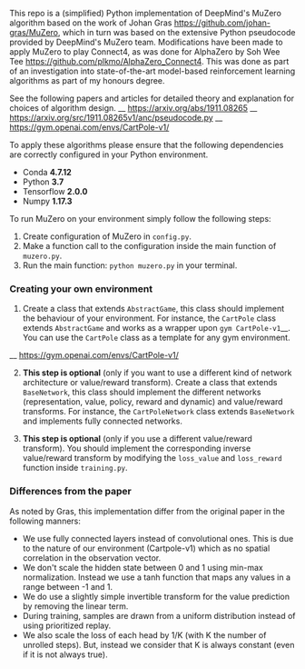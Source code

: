This repo is a (simplified) Python implementation of DeepMind's MuZero algorithm based on the work of Johan Gras https://github.com/johan-gras/MuZero, which in turn was based on
the extensive Python pseudocode provided by DeepMind's MuZero team.
Modifications have been made to apply MuZero to play Connect4, as was done for AlphaZero by Soh Wee Tee https://github.com/plkmo/AlphaZero_Connect4.
This was done as part of an investigation into state-of-the-art model-based reinforcement learning algorithms as part of my honours degree.

See the following papers and articles for detailed theory and explanation for choices of algorithm design.
__ https://arxiv.org/abs/1911.08265
__ https://arxiv.org/src/1911.08265v1/anc/pseudocode.py
__ https://gym.openai.com/envs/CartPole-v1/

To apply these algorithms please ensure that the following dependencies are correctly configured in your Python environment.
- Conda **4.7.12**
- Python **3.7**
- Tensorflow **2.0.0**
- Numpy **1.17.3**

To run MuZero on your environment simply follow the following steps:
1. Create configuration of MuZero in ``config.py``.
2. Make a function call to the configuration inside the main function of ``muzero.py``.
3. Run the main function: ``python muzero.py`` in your terminal.

### Creating your own environment

1. Create a class that extends ``AbstractGame``, this class should implement the behaviour of your environment.
For instance, the ``CartPole`` class extends ``AbstractGame`` and works as a wrapper upon `gym CartPole-v1`__.
You can use the ``CartPole`` class as a template for any gym environment.

__ https://gym.openai.com/envs/CartPole-v1/

2. **This step is optional** (only if you want to use a different kind of network architecture or value/reward transform).
Create a class that extends ``BaseNetwork``, this class should implement the different networks (representation, value, policy, reward and dynamic) and value/reward transforms.
For instance, the ``CartPoleNetwork`` class extends ``BaseNetwork`` and implements fully connected networks.

3. **This step is optional** (only if you use a different value/reward transform).
You should implement the corresponding inverse value/reward transform by modifying the ``loss_value`` and ``loss_reward`` function inside ``training.py``.

### Differences from the paper

As noted by Gras, this implementation differ from the original paper in the following manners:

- We use fully connected layers instead of convolutional ones. This is due to the nature of our environment (Cartpole-v1) which as no spatial correlation in the observation vector.
- We don't scale the hidden state between 0 and 1 using min-max normalization. Instead we use a tanh function that maps any values in a range between -1 and 1.
- We do use a slightly simple invertible transform for the value prediction by removing the linear term.
- During training, samples are drawn from a uniform distribution instead of using prioritized replay.
- We also scale the loss of each head by 1/K (with K the number of unrolled steps). But, instead we consider that K is always constant (even if it is not always true).
